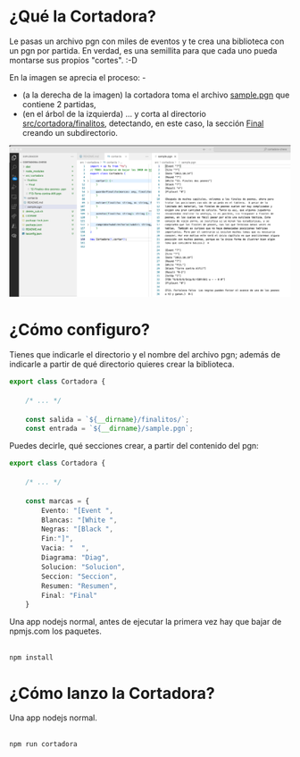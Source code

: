 # ¿Qué la Cortadora?

Le pasas un archivo pgn con miles de eventos y te crea una biblioteca con un pgn por partida. En verdad, es una semillita para que cada uno pueda montarse sus propios "cortes". :-D

En la imagen se aprecia el proceso: -

- (a la derecha de la imagen) la cortadora toma el archivo [sample.pgn](./sample.pgn) que contiene 2 partidas,
- (en el árbol de la izquierda) ... y corta al directorio [src/cortadora/finalitos](./finalitos/), detectando, en este caso, la sección [Final](./finalitos/Final/) creando un subdirectorio.

![](./cortadora.png)
# ¿Cómo configuro?

Tienes que indicarle el directorio y el nombre del archivo pgn; además de indicarle a partir de qué directorio quieres crear la biblioteca.

```ts
export class Cortadora {

    /* ... */

    const salida = `${__dirname}/finalitos/`;
    const entrada = `${__dirname}/sample.pgn`;
```

Puedes decirle, qué secciones crear, a partir del contenido del pgn:

```ts
export class Cortadora {

    /* ... */

    const marcas = {
        Evento: "[Event ",
        Blancas: "[White ",
        Negras: "[Black ",
        Fin:"]",
        Vacia: "  ",
        Diagrama: "Diag",
        Solucion: "Solucion",
        Seccion: "Seccion",
        Resumen: "Resumen",
        Final: "Final"
    }
```

Una app nodejs normal, antes de ejecutar la primera vez hay que bajar de npmjs.com los paquetes.

```

npm install

```

# ¿Cómo lanzo la Cortadora?

Una app nodejs normal.

```

npm run cortadora

```